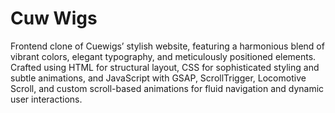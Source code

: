 # Cuw Wigs
 Frontend clone of Cuewigs’ stylish website, featuring a harmonious blend of vibrant colors, elegant typography, and meticulously positioned elements. Crafted using HTML for structural layout, CSS for sophisticated styling and subtle animations, and JavaScript with GSAP, ScrollTrigger, Locomotive Scroll, and custom scroll-based animations for fluid navigation and dynamic user interactions.
